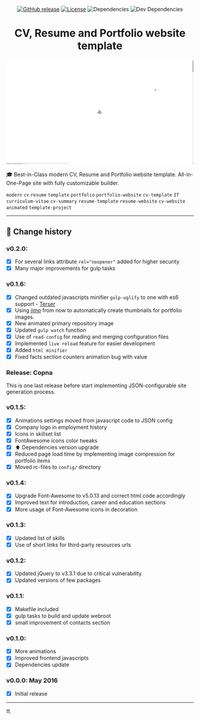 <p align="center">
  <a href="https://github.com/tbaltrushaitis/cv/releases"><img src="https://img.shields.io/github/release/tbaltrushaitis/cv.svg?style=flat" alt="GitHub release"></a>
  <a href="https://github.com/tbaltrushaitis/cv/blob/master/LICENSE"><img src="https://img.shields.io/badge/license-MIT-green.svg?style=flat" alt="License"></a>
  <img src="https://img.shields.io/david/tbaltrushaitis/cv.svg" alt="Dependencies">
  <img src="https://img.shields.io/david/dev/tbaltrushaitis/cv.svg" alt="Dev Dependencies">
</p>

<p align="center">
  <h1 align="center">CV, Resume and Portfolio website template</h1>
</p>

<p align="center">
  <a href="http://bit.ly/tomascv?ref=readme">
    <img max-width="640px" max-height="360px" src="assets/img/cv-demo-01.gif" alt="Modern CV, Resume and Portfolio website template" />
  </a>
</p>

<!-- # Best-in-Class modern CV, Resume and Portfolio # -->

:mortar_board: Best-in-Class modern CV, Resume and Portfolio website template. All-in-One-Page site with fully customizable builder.

`modern` `cv` `resume` `template` `portfolio` `portfolio-website` `cv-template` `IT` `curriculum-vitae` `cv-summary` `resume-template` `resume-website` `cv-website` `animated` `template-project`

---

## :memo: Change history ##

### v0.2.0: ###
- [x] For several links attribute `rel="noopener"` added for higher security
- [x] Many major improvements for gulp tasks

### v0.1.6: ###
- [x] Changed outdated javascripts minifier `gulp-uglify` to one with es6 support - [Terser](https://github.com/terser-js/terser)
- [x] Using [jimp](https://github.com/oliver-moran/jimp) from now to automatically create thumbnails for portfolio images.
- [x] New animated primary repository image
- [x] Updated `gulp watch` function
- [x] Use of `read-config` for reading and merging configuration files
- [x] Implemented `live reload` feature for easier development
- [x] Added `html minifier`
- [x] Fixed facts section counters animation bug with value

### Release: Copna ###
This is one last release before start implementing JSON-configurable site generation process.

### v0.1.5: ###
- [x] Animations settings moved from javascript code to JSON config
- [x] Company logo in employment history
- [x] Icons in skillset list
- [x] FontAwesome icons color tweaks
- [x] :arrow_up: Dependencies version upgrade
- [x] Reduced page load time by implementing image compression for portfolio items
- [x] Moved rc-files to `config/` directory

### v0.1.4: ###
- [x] Upgrade Font-Awesome to v5.0.13 and correct html code accordingly
- [x] Improved text for introduction, career and education sections
- [x] More usage of Font-Awesome icons in decoration

### v0.1.3: ###
- [x] Updated list of skills
- [x] Use of short links for third-party resources urls

### v0.1.2: ###
- [x] Updated jQuery to v3.3.1 due to critical vulnerability
- [x] Updated versions of few packages

### v0.1.1: ###
- [x] Makefile included
- [x] gulp tasks to build and update webroot
- [x] small improvement of contacts section

### v0.1.0: ###
- [x] More animations
- [x] Improved frontend javascripts
- [x] Dependencies update

### v0.0.0: May 2016 ###
- [x] Initial release

---

:scorpius:
